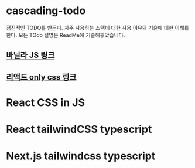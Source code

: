 # cascading-todo

점진적인 TODO를 만든다.
자주 사용하는 스택에 대한 사용 이유와 기술에 대한 이해를 한다.
모든 TOdo 설명은 ReadMe에 기술해놓았습니다.

## [바닐라 JS 링크](https://github.com/dlsxody1/cascading-todo/tree/master/VanilaTodo)

## [리액트 only css 링크](https://github.com/dlsxody1/cascading-todo/tree/master/React-Only-CSS)

# React CSS in JS

# React tailwindCSS typescript

# Next.js tailwindcss typescript
